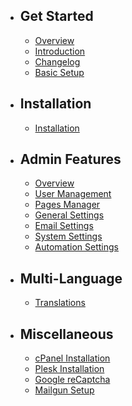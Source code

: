 - ## Get Started
    - [Overview](/{{version}}/overview)
    - [Introduction](/{{version}}/introduction)
    - [Changelog](/{{version}}/changelog)
    - [Basic Setup](/{{version}}/basic-setup)
- ## Installation
    - [Installation](/{{version}}/installation/overview)
- ## Admin Features
    - [Overview](/{{version}}/admin/overview)
    - [User Management](/{{version}}/admin/user-management)
    - [Pages Manager](/{{version}}/admin/pages-manager)
    - [General Settings](/{{version}}/admin/general-settings)
    - [Email Settings](/{{version}}/admin/email-settings)
    - [System Settings](/{{version}}/admin/system-settings)
    - [Automation Settings](/{{version}}/admin/automation-settings)
- ## Multi-Language
    - [Translations](/{{version}}/translations)
- ## Miscellaneous
    - [cPanel Installation](/{{version}}/misc/cpanel)
    - [Plesk Installation](/{{version}}/misc/plesk)
    - [Google reCaptcha](/{{version}}/misc/recaptcha)
    - [Mailgun Setup](/{{version}}/misc/mailgun)